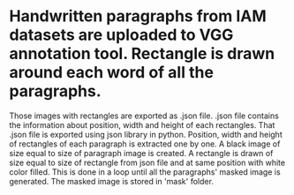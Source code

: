 # Handwritten paragraphs from IAM datasets are uploaded to VGG annotation tool. Rectangle is drawn around each word of all the paragraphs. 
Those images with rectangles are exported as .json file. .json file contains the information about position, width and height of each rectangles.
That .json file is exported using json library in python.
Position, width and height of rectangles of each paragraph is extracted one by one. 
A black image of size equal to size of paragraph image is created.
A rectangle is drawn of size equal to size of rectangle from json file and at same position with white color filled.
This is done in a loop until all the paragraphs' masked image is generated.
The masked image is stored in 'mask' folder.
